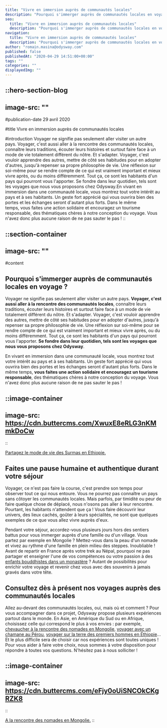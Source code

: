 ```yaml
---
title: "Vivre en immersion auprès de communautés locales"
description: "Pourquoi s'immerger auprès de communautés locales en voyage ? Voyager ne signifie pas seulement aller visiter un autre pays. Voyager, c'est aussi aller à la rencontre des communautés locales , connaître leurs traditions, écouter leurs histoires et surtout faire face à un mode de vie totalement différent du nôtre. Et ..."
seo:
  title: "Vivre en immersion auprès de communautés locales"
  description: "Pourquoi s'immerger auprès de communautés locales en voyage ? Voyager ne signifie pas seulement aller visiter un autre pays. Voyager, c'est"
navigation:
  title: "Vivre en immersion auprès de communautés locales"
  description: "Pourquoi s'immerger auprès de communautés locales en voyage ? Voyager ne signifie pas seulement aller visiter un autre pays. Voyager, c'est aussi aller à la rencontre des communautés locales , connaître leurs traditions, écouter leurs histoires et surtout faire face à un mode de vie totalement différent du nôtre. Et ..."
author: "romain.masina@odysway.com"
published: false
publishedAt: "2020-04-29 14:51:00+00:00"
tags: ""
categories: ""
displayedImg: ""
---
```


::hero-section-blog
---
image-src: ""
---
#publication-date
29 avril 2020

#title
Vivre en immersion auprès de communautés locales

#introduction
Voyager ne signifie pas seulement aller visiter un autre pays. Voyager, c'est aussi aller à la rencontre des communautés locales, connaître leurs traditions, écouter leurs histoires et surtout faire face à un mode de vie totalement différent du nôtre. Et s'adapter. Voyager, c'est vouloir apprendre des autres, mettre de côté ses habitudes pour en adopter d'autres, jusqu'à repenser sa propre philosophie de vie. Une réflexion sur soi-même pour se rendre compte de ce qui est vraiment important et mieux vivre après, ou du moins différemment. Tout ça, ce sont les habitants d'un pays qui pourront vous l'apporter. Se fondre dans leur quotidien, tels sont les voyages que nous vous proposons chez Odysway.En vivant en immersion dans une communauté locale, vous montrez tout votre intérêt au pays et à ses habitants. Un geste fort apprécié qui vous ouvrira bien des portes et les échanges seront d'autant plus forts. Dans le même temps, vous faites une action solidaire et encouragez un tourisme responsable, des thématiques chères à notre conception du voyage. Vous n'avez donc plus aucune raison de ne pas sauter le pas !
::

::section-container
---
image-src: ""
---
#content
## Pourquoi s'immerger auprès de communautés locales en voyage ?

Voyager ne signifie pas seulement aller visiter un autre pays. **Voyager, c'est aussi aller à la rencontre des communautés locales**, connaître leurs traditions, écouter leurs histoires et surtout faire face à un mode de vie totalement différent du nôtre. Et s'adapter. Voyager, c'est vouloir apprendre des autres, mettre de côté ses habitudes pour en adopter d'autres, jusqu'à repenser sa propre philosophie de vie. Une réflexion sur soi-même pour se rendre compte de ce qui est vraiment important et mieux vivre après, ou du moins différemment. Tout ça, ce sont les habitants d'un pays qui pourront vous l'apporter. **Se fondre dans leur quotidien, tels sont les voyages que nous vous proposons chez Odysway**.  
  
En vivant en immersion dans une communauté locale, vous montrez tout votre intérêt au pays et à ses habitants. Un geste fort apprécié qui vous ouvrira bien des portes et les échanges seront d'autant plus forts. Dans le même temps, **vous faites une action solidaire et encouragez un tourisme responsable**, des thématiques chères à notre conception du voyage. Vous n'avez donc plus aucune raison de ne pas sauter le pas !  
  

::image-container
---
image-src: https://cdn.buttercms.com/XwuxE8eRLG3nKMmkDoCw
---
::

[Partagez le mode de vie des Surmas en Ethiopie.](https://odysway.com/voyages/voyage-ethiopie-vallee-omo-surma)

## Faites une pause humaine et authentique durant votre séjour

Voyager, ce n'est pas faire la course, c'est prendre son temps pour observer tout ce qui nous entoure. Vous ne pourrez pas connaître un pays sans côtoyer les communautés locales. Mais parfois, par timidité ou peur de faire quelque chose de déplacé, nous n'osons pas aller à leur rencontre. Pourtant, les habitants n'attendent que ça ! Vous faire découvrir leur univers, des lieux cachés, goûter à leurs spécialités, ne sont que quelques exemples de ce que vous allez vivre auprès d'eux.  
  
Pendant votre séjour, accordez-vous plusieurs jours hors des sentiers battus pour vous immerger auprès d'une famille ou d'un village. Vous partez par exemple en Mongolie ? Mettez-vous dans la peau d'un nomade et vivez au rythme d'une famille en plein milieu des steppes. Inoubliable ! Avant de repartir en France après votre trek au Népal, pourquoi ne pas partager et enseigner l'une de vos compétences ou votre passion à des [enfants bouddhistes dans un monastère](https://odysway.com/voyages/immersion-ecole-bouddhiste-nepal) ? Autant de possibilités pour enrichir votre voyage et revenir chez vous avec des souvenirs à jamais gravés dans votre tête.

  

## Consultez dès à présent nos voyages auprès des communautés locales

Allez au-devant des communautés locales, oui, mais où et comment ? Pour vous accompagner dans ce projet, Odysway propose plusieurs expériences partout dans le monde. En Asie, en Amérique du Sud ou en Afrique, choisissez celle qui correspond le plus à vos envies : par exemple, [chevaucher à la rencontre des nomades en Mongolie](https://odysway.com/voyages/rencontre-nomades-mongolie), [voyager avec un chamane au Pérou](https://odysway.com/voyages/voyage-chamanique-perou), [voyager sur la terre des premiers hommes en Éthiopie](https://odysway.com/voyages/voyage-ethiopie-vallee-omo-surma)... Et le plus difficile sera de choisir car nos expériences sont toutes uniques ! Pour vous aider à faire votre choix, nous sommes à votre disposition pour répondre à toutes vos questions. N'hésitez pas à nous solliciter !

::image-container
---
image-src: https://cdn.buttercms.com/eFjy0oUiSNCOkCKgRZK8
---
::

[A la rencontre des nomades en Mongolie.](https://odysway.com/voyages/rencontre-nomades-mongolie)
::
